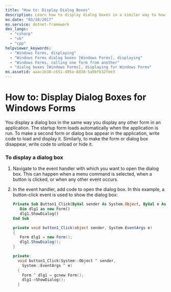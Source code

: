 ```yaml
---
title: "How to: Display Dialog Boxes"
description: Learn how to display dialog boxes in a similar way to how you display other forms in Windows applications.
ms.date: "03/30/2017"
ms.service: dotnet-framework
dev_langs:
  - "csharp"
  - "vb"
  - "cpp"
helpviewer_keywords:
  - "Windows Forms, displaying"
  - "Windows Forms dialog boxes [Windows Forms], displaying"
  - "Windows Forms, calling one form from another"
  - "dialog boxes [Windows Forms], displaying for Windows Forms"
ms.assetid: aaac1b38-c651-495a-8d3d-5a9bfb32fee3
---
```

# How to: Display Dialog Boxes for Windows Forms

You display a dialog box in the same way you display any other form in an application. The startup form loads automatically when the application is run. To make a second form or dialog box appear in the application, write code to load and display it. Similarly, to make the form or dialog box disappear, write code to unload or hide it.

### To display a dialog box

1. Navigate to the event handler with which you want to open the dialog box. This can happen when a menu command is selected, when a button is clicked, or when any other event occurs.

2. In the event handler, add code to open the dialog box. In this example, a button-click event is used to show the dialog box:

    ```vb
    Private Sub Button1_Click(ByVal sender As System.Object, ByVal e As System.EventArgs) Handles Button1.Click
       Dim dlg1 as new Form()
       dlg1.ShowDialog()
    End Sub
    ```

    ```csharp
    private void button1_Click(object sender, System.EventArgs e)
    {
       Form dlg1 = new Form();
       dlg1.ShowDialog();
    }
    ```

    ```cpp
    private:
      void button1_Click(System::Object ^ sender,
        System::EventArgs ^ e)
      {
        Form ^ dlg1 = gcnew Form();
        dlg1->ShowDialog();
      }
    ```
